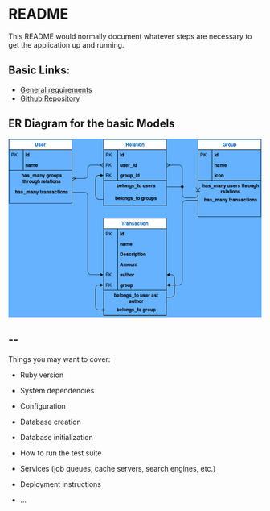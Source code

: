 # README

This README would normally document whatever steps are necessary to get the
application up and running.

## Basic Links:
- [General requirements](https://www.notion.so/Group-our-transactions-ccea2b6642664540a70de9f30bdff4ce)
- [Github Repository](https://github.com/NewIncome/MV_Group-Our-Transactions)


## ER Diagram for the basic Models
![image](/app/assets/images/GroupOurTransactionsCAPstonePRJ.png)
<!-- [link to file for edition](https://app.diagrams.net/#W388c734d24bdc20a%2F388C734D24BDC20A!523) -->
--
---

Things you may want to cover:

* Ruby version

* System dependencies

* Configuration

* Database creation

* Database initialization

* How to run the test suite

* Services (job queues, cache servers, search engines, etc.)

* Deployment instructions

* ...
